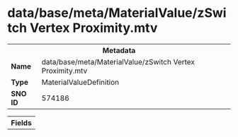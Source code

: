 <h1>data/base/meta/MaterialValue/zSwitch Vertex Proximity.mtv</h1><table><tr><th colspan="100%">Metadata</th></tr><tr><td><b>Name</b></td><td>data/base/meta/MaterialValue/zSwitch Vertex Proximity.mtv</td></tr><tr><td><b>Type</b></td><td>MaterialValueDefinition</td></tr><tr><td><b>SNO ID</b></td><td>574186</td></tr></table>

<table><tr><th colspan="100%">Fields</th></tr></table>

